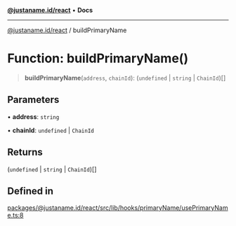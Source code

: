 [**@justaname.id/react**](../README.md) • **Docs**

***

[@justaname.id/react](../globals.md) / buildPrimaryName

# Function: buildPrimaryName()

> **buildPrimaryName**(`address`, `chainId`): (`undefined` \| `string` \| `ChainId`)[]

## Parameters

• **address**: `string`

• **chainId**: `undefined` \| `ChainId`

## Returns

(`undefined` \| `string` \| `ChainId`)[]

## Defined in

[packages/@justaname.id/react/src/lib/hooks/primaryName/usePrimaryName.ts:8](https://github.com/JustaName-id/JustaName-sdk/blob/dc845c10af242e3ca87d95ef392516ac0bfa8b95/packages/@justaname.id/react/src/lib/hooks/primaryName/usePrimaryName.ts#L8)
